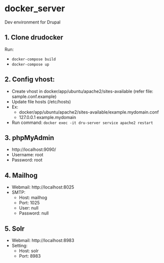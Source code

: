 # docker_server
Dev environment for Drupal
## 1. Clone drudocker
   Run:
   - `docker-compose build`
   - `docker-compose up` 

## 2. Config vhost: 
  - Create vhost in  docker/app/ubuntu/apache2/sites-available  (refer file: sample.conf.example)
  - Update file hosts (/etc/hosts)
  - Ex: 
      - docker/app/ubuntu/apache2/sites-available/example.mydomain.conf
      - 127.0.0.1 example.mydomain
  - Run command: `docker exec -it dru-server service apache2 restart`
    
## 3. phpMyAdmin
- http://localhost:9090/
- Username: root
- Password: root

## 4. Mailhog
- Webmail: http://localhost:8025
- SMTP:
   - Host: mailhog
   - Port: 1025
   - User: null        
   - Password: null
   
## 5. Solr
- Webmail: http://localhost:8983
- Setting:
   - Host: solr
   - Port: 8983

